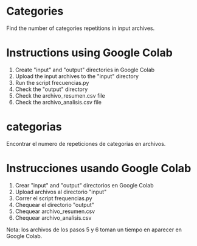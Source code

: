 # Categories
Find the number of categories repetitions in input archives.

# Instructions using Google Colab
1. Create "input" and "output" directories in Google Colab
2. Upload the input archives to the "input" directory
3. Run the script frecuencias.py 
4. Check the "output" directory
5. Check the archivo_resumen.csv file
6. Check the archivo_analisis.csv file

# categorias
Encontrar el numero de repeticiones de categorias en archivos.

# Instrucciones usando Google Colab
1. Crear "input" and "output" directorios en Google Colab 
2. Upload archivos al directorio "input"
3. Correr el script frequencias.py
4. Chequear el directorio "output"
5. Chequear archivo_resumen.csv
6. Chequear archivo_analisis.csv

Nota: los archivos de los pasos 5 y 6 toman un tiempo en aparecer en Google Colab.

